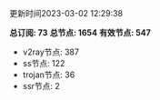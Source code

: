 更新时间2023-03-02 12:29:38

**总订阅: 73**
**总节点: 1654**
**有效节点: 547**
- v2ray节点: 387
- ss节点: 122
- trojan节点: 36
- ssr节点: 2
